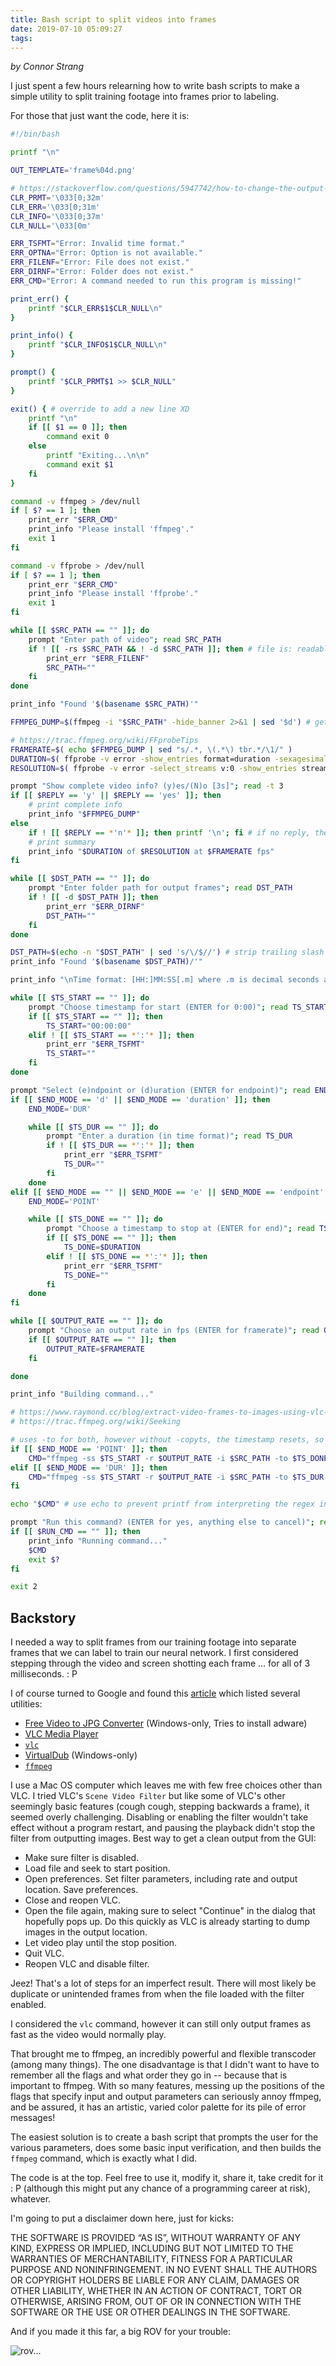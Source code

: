 ```yaml
---
title: Bash script to split videos into frames
date: 2019-07-10 05:09:27
tags:
---
```

*by Connor Strang*

I just spent a few hours relearning how to write bash scripts to make a simple utility to split training footage into frames prior to labeling.

For those that just want the code, here it is:

```sh
#!/bin/bash

printf "\n"

OUT_TEMPLATE='frame%04d.png'

# https://stackoverflow.com/questions/5947742/how-to-change-the-output-color-of-echo-in-linux
CLR_PRMT='\033[0;32m'
CLR_ERR='\033[0;31m'
CLR_INFO='\033[0;37m'
CLR_NULL='\033[0m'

ERR_TSFMT="Error: Invalid time format."
ERR_OPTNA="Error: Option is not available."
ERR_FILENF="Error: File does not exist."
ERR_DIRNF="Error: Folder does not exist."
ERR_CMD="Error: A command needed to run this program is missing!"

print_err() {
	printf "$CLR_ERR$1$CLR_NULL\n"
}

print_info() {
	printf "$CLR_INFO$1$CLR_NULL\n"
}

prompt() {
	printf "$CLR_PRMT$1 >> $CLR_NULL"
}

exit() { # override to add a new line XD
	printf "\n"
	if [[ $1 == 0 ]]; then
		command exit 0
	else
		printf "Exiting...\n\n"
		command exit $1
	fi
}

command -v ffmpeg > /dev/null
if [ $? == 1 ]; then
	print_err "$ERR_CMD"
	print_info "Please install 'ffmpeg'."
	exit 1
fi

command -v ffprobe > /dev/null
if [ $? == 1 ]; then
	print_err "$ERR_CMD"
	print_info "Please install 'ffprobe'."
	exit 1
fi

while [[ $SRC_PATH == "" ]]; do
	prompt "Enter path of video"; read SRC_PATH
	if ! [[ -rs $SRC_PATH && ! -d $SRC_PATH ]]; then # file is: readable, size greater than 0
		print_err "$ERR_FILENF"
		SRC_PATH=""
	fi
done

print_info "Found '$(basename $SRC_PATH)'"

FFMPEG_DUMP=$(ffmpeg -i "$SRC_PATH" -hide_banner 2>&1 | sed '$d') # get info about file and suppress "At least one output file..."

# https://trac.ffmpeg.org/wiki/FFprobeTips
FRAMERATE=$( echo $FFMPEG_DUMP | sed "s/.*, \(.*\) tbr.*/\1/" )
DURATION=$( ffprobe -v error -show_entries format=duration -sexagesimal -of default=nw=1:nk=1 $SRC_PATH )
RESOLUTION=$( ffprobe -v error -select_streams v:0 -show_entries stream=width,height -of csv=s=x:p=0 $SRC_PATH )

prompt "Show complete video info? (y)es/(N)o [3s]"; read -t 3
if [[ $REPLY == 'y' || $REPLY == 'yes' ]]; then
	# print complete info
	print_info "$FFMPEG_DUMP"
else
	if ! [[ $REPLY == *'n'* ]]; then printf '\n'; fi # if no reply, then manually move to next line
	# print summary
	print_info "$DURATION of $RESOLUTION at $FRAMERATE fps"
fi

while [[ $DST_PATH == "" ]]; do
	prompt "Enter folder path for output frames"; read DST_PATH
	if ! [[ -d $DST_PATH ]]; then
		print_err "$ERR_DIRNF"
		DST_PATH=""
	fi
done

DST_PATH=$(echo -n "$DST_PATH" | sed 's/\/$//') # strip trailing slash
print_info "Found '$(basename $DST_PATH)/'"

print_info "\nTime format: [HH:]MM:SS[.m] where .m is decimal seconds and [] indicates an optional term"

while [[ $TS_START == "" ]]; do
	prompt "Choose timestamp for start (ENTER for 0:00)"; read TS_START
	if [[ $TS_START == "" ]]; then
		TS_START="00:00:00"
	elif ! [[ $TS_START == *':'* ]]; then
		print_err "$ERR_TSFMT"
		TS_START=""
	fi
done

prompt "Select (e)ndpoint or (d)uration (ENTER for endpoint)"; read END_MODE
if [[ $END_MODE == 'd' || $END_MODE == 'duration' ]]; then
	END_MODE='DUR'

	while [[ $TS_DUR == "" ]]; do
		prompt "Enter a duration (in time format)"; read TS_DUR
		if ! [[ $TS_DUR == *':'* ]]; then
			print_err "$ERR_TSFMT"
			TS_DUR=""
		fi
	done
elif [[ $END_MODE == "" || $END_MODE == 'e' || $END_MODE == 'endpoint' ]]; then
	END_MODE='POINT'

	while [[ $TS_DONE == "" ]]; do
		prompt "Choose a timestamp to stop at (ENTER for end)"; read TS_DONE
		if [[ $TS_DONE == "" ]]; then
			TS_DONE=$DURATION
		elif ! [[ $TS_DONE == *':'* ]]; then
			print_err "$ERR_TSFMT"
			TS_DONE=""
		fi
	done
fi

while [[ $OUTPUT_RATE == "" ]]; do
	prompt "Choose an output rate in fps (ENTER for framerate)"; read OUTPUT_RATE
	if [[ $OUTPUT_RATE == "" ]]; then
		OUTPUT_RATE=$FRAMERATE
	fi

done

print_info "Building command..."

# https://www.raymond.cc/blog/extract-video-frames-to-images-using-vlc-media-player/
# https://trac.ffmpeg.org/wiki/Seeking

# uses -to for both, however without -copyts, the timestamp resets, so -to behaves like a duration
if [[ $END_MODE == 'POINT' ]]; then
	CMD="ffmpeg -ss $TS_START -r $OUTPUT_RATE -i $SRC_PATH -to $TS_DONE -copyts $DST_PATH/$OUT_TEMPLATE -hide_banner"
elif [[ $END_MODE == 'DUR' ]]; then
	CMD="ffmpeg -ss $TS_START -r $OUTPUT_RATE -i $SRC_PATH -to $TS_DUR $DST_PATH/$OUT_TEMPLATE -hide_banner"
fi

echo "$CMD" # use echo to prevent printf from interpreting the regex in the output path

prompt "Run this command? (ENTER for yes, anything else to cancel)"; read RUN_CMD
if [[ $RUN_CMD == "" ]]; then 
	print_info "Running command..."
	$CMD
	exit $?
fi

exit 2
```

## Backstory

I needed a way to split frames from our training footage into separate frames that we can label to train our neural network. I first considered stepping through the video and screen shotting each frame ... for all of 3 milliseconds. : P

I of course turned to Google and found this [article](https://www.raymond.cc/blog/extract-video-frames-to-images-using-vlc-media-player/) which listed several utilities: 

* [Free Video to JPG Converter](https://www.dvdvideosoft.com/products/dvd/Free-Video-to-JPG-Converter.htm) (Windows-only, Tries to install adware)
* [VLC Media Player](https://www.videolan.org/vlc/index.html)
* [`vlc`](https://wiki.videolan.org/VLC_command-line_help)
* [VirtualDub](http://www.virtualdub.org) (Windows-only)
* [`ffmpeg`](https://ffmpeg.org)

I use a Mac OS computer which leaves me with few free choices other than VLC. I tried VLC's `Scene Video Filter` but like some of VLC's other seemingly basic features (cough cough, stepping backwards a frame), it seemed overly challenging. Disabling or enabling the filter wouldn't take effect without a program restart, and pausing the playback didn't stop the filter from outputting images. Best way to get a clean output from the GUI:

* Make sure filter is disabled.
* Load file and seek to start position.
* Open preferences. Set filter parameters, including rate and output location. Save preferences.
* Close and reopen VLC.
* Open the file again, making sure to select "Continue" in the dialog that hopefully pops up. Do this quickly as VLC is already starting to dump images in the output location.
* Let video play until the stop position.
* Quit VLC.
* Reopen VLC and disable filter.

Jeez! That's a lot of steps for an imperfect result. There will most likely be duplicate or unintended frames from when the file loaded with the filter enabled.

I considered the `vlc` command, however it can still only output frames as fast as the video would normally play.

That brought me to ffmpeg, an incredibly powerful and flexible transcoder (among many things). The one disadvantage is that I didn't want to have to remember all the flags and what order they go in -- because that is important to ffmpeg. With so many features, messing up the positions of the flags that specify input and output parameters can seriously annoy ffmpeg, and be assured, it has an artistic, varied color palette for its pile of error messages!

The easiest solution is to create a bash script that prompts the user for the various parameters, does some basic input verification, and then builds the `ffmpeg` command, which is exactly what I did.

The code is at the top. Feel free to use it, modify it, share it, take credit for it : P (although this might put any chance of a programming career at risk), whatever.

I'm going to put a disclaimer down here, just for kicks:

THE SOFTWARE IS PROVIDED “AS IS”, WITHOUT WARRANTY OF ANY KIND, EXPRESS OR IMPLIED, INCLUDING BUT NOT LIMITED TO THE WARRANTIES OF MERCHANTABILITY, FITNESS FOR A PARTICULAR PURPOSE AND NONINFRINGEMENT. IN NO EVENT SHALL THE AUTHORS OR COPYRIGHT HOLDERS BE LIABLE FOR ANY CLAIM, DAMAGES OR OTHER LIABILITY, WHETHER IN AN ACTION OF CONTRACT, TORT OR OTHERWISE, ARISING FROM, OUT OF OR IN CONNECTION WITH THE SOFTWARE OR THE USE OR OTHER DEALINGS IN THE SOFTWARE.

And if you made it this far,
a big ROV for your trouble:

![rov...](https://www.diabgroup.com/~/media/Images/Global%20Images/Landscape/Subsea/DIAB%20Divinycell%20HCP%20syntactic%20foam%20ROV%20673x294.jpg?h=294&la=en-GB&w=673)





